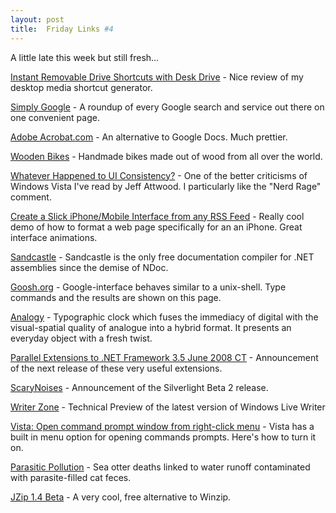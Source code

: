 ```yaml
---
layout: post
title:  Friday Links #4
---
```

A little late this week but still fresh...

[Instant Removable Drive Shortcuts with Desk Drive](http://www.makeuseof.com/tag/instant-removable-drive-shortcuts-with-desk-drive/) - Nice review of my desktop media shortcut generator.

[Simply Google](http://www.simply-google.com/) - A roundup of every Google search and service out there on one convenient page.

[Adobe Acrobat.com](https://acrobat.com/#/bw/BuzzwordBegin/) - An alternative to Google Docs. Much prettier.

[Wooden Bikes](http://www.kk.org/streetuse/archives/2008/05/wooden_bikes.php) - Handmade bikes made out of wood from all over the world.

[Whatever Happened to UI Consistency?](http://www.codinghorror.com/blog/archives/001126.html) - One of the better criticisms of Windows Vista I've read by Jeff Attwood. I particularly like the "Nerd Rage" comment. 

[Create a Slick iPhone/Mobile Interface from any RSS Feed](http://css-tricks.com/create-a-slick-iphonemobile-interface-from-any-rss-feed/) - Really cool demo of how to format a web page specifically for an an iPhone. Great interface animations.

[Sandcastle](http://davidhayden.com/blog/dave/archive/2008/06/02/DownloadSandcastleDocumentationCompilerMay2008Release.aspx) - Sandcastle is the only free documentation compiler for .NET assemblies since the demise of NDoc.

[Goosh.org](http://goosh.org/) - Google-interface behaves similar to a unix-shell. Type commands and the results are shown on this page.

[Analogy](http://www.jessonyip.com/analogy/) - Typographic clock which fuses the immediacy of digital with the visual-spatial quality of analogue into a hybrid format. It presents an everyday object with a fresh twist.

[Parallel Extensions to .NET Framework 3.5 June 2008 CT](http://community.bartdesmet.net/blogs/bart/archive/2008/06/02/parallel-extensions-to-net-framework-3-5-june-2008-ctp.aspx) - Announcement of the next release of these very useful extensions.

[ScaryNoises](http://scarynoises.com/blog/) - Announcement of the Silverlight Beta 2 release.

[Writer Zone](http://windowslivewriter.spaces.live.com/default.aspx?wa=wsignin1.0) - Technical Preview of the latest version of Windows Live Writer

[Vista: Open command prompt window from right-click menu](http://www.downloadsquad.com/2008/06/04/vista-open-command-prompt-window-from-right-click-menu/) - Vista has a built in menu option for opening commands prompts. Here's how to turn it on.

[Parasitic Pollution](http://www.popsci.com/environment/article/2008-06/parasitic-pollution) - Sea otter deaths linked to water runoff contaminated with parasite-filled cat feces.

[JZip 1.4 Beta](http://www.jzip.com/beta_download.php) - A very cool, free alternative to Winzip.
